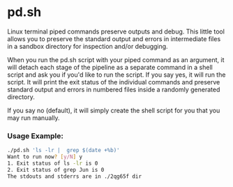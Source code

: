 # pd.sh
Linux terminal piped commands preserve outputs and debug. This little tool allows you to preserve the standard output and errors in intermediate files in a sandbox directory for inspection and/or debugging.

When you run the pd.sh script with your piped command as an argument, it will detach each stage of the pipeline as a separate command in a shell script and ask you if you'd like to run the script. If you say yes, it will run the script. It will print the exit status of the individual commands and preserve standard output and errors in numbered files inside a randomly generated directory.

If you say no (default), it will simply create the shell script for you that you may run manually.

### Usage Example:
```sh
./pd.sh 'ls -lr |  grep $(date +%b)'
Want to run now? [y/N] y
1. Exit status of ls -lr is 0
2. Exit status of grep Jun is 0
The stdouts and stderrs are in ./2qg65f dir

